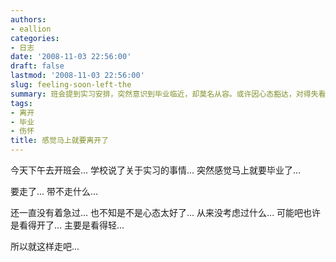 ```yaml
---
authors:
- eallion
categories:
- 日志
date: '2008-11-03 22:56:00'
draft: false
lastmod: '2008-11-03 22:56:00'
slug: feeling-soon-left-the
summary: 班会提到实习安排，突然意识到毕业临近，却莫名从容。或许因心态豁达，对得失看得轻，便选择淡然离开。
tags:
- 离开
- 毕业
- 伤怀
title: 感觉马上就要离开了
---
```

今天下午去开班会...
学校说了关于实习的事情...
突然感觉马上就要毕业了...

要走了...
带不走什么...

还一直没有着急过...
也不知是不是心态太好了...
从来没考虑过什么...
可能吧也许是看得开了...
主要是看得轻...

所以就这样走吧...